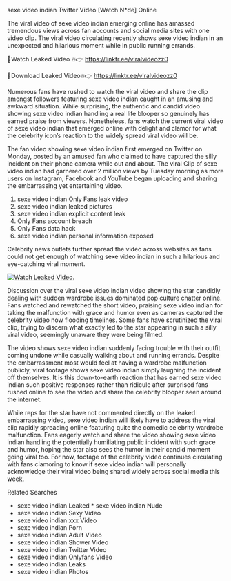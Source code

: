 ﻿sexe video indian Twitter Video [Watch N*de] Online

The viral video of ﻿sexe video indian emerging online has amassed tremendous views across fan accounts and social media sites with one video clip. The viral video circulating recently shows ﻿sexe video indian in an unexpected and hilarious moment while in public running errands. 

🔴Watch Leaked Video 🔥👉  https://linktr.ee/viralvideozz0 

🔴Download Leaked Video🔥👉  https://linktr.ee/viralvideozz0 

Numerous fans have rushed to watch the viral video and share the clip amongst followers featuring ﻿sexe video indian caught in an amusing and awkward situation. While surprising, the authentic and candid video showing ﻿sexe video indian handling a real life blooper so genuinely has earned praise from viewers. Nonetheless, fans watch the current viral video of ﻿sexe video indian that emerged online with delight and clamor for what the celebrity icon’s reaction to the widely spread viral video will be.

The fan video showing ﻿sexe video indian first emerged on Twitter on Monday, posted by an amused fan who claimed to have captured the silly incident on their phone camera while out and about. The viral Clip of ﻿sexe video indian had garnered over 2 million views by Tuesday morning as more users on Instagram, Facebook and YouTube began uploading and sharing the embarrassing yet entertaining video. 

1. ﻿sexe video indian Only Fans leak video
2. ﻿sexe video indian leaked pictures
3. ﻿sexe video indian explicit content leak
4. Only Fans account breach
5. Only Fans data hack
6. ﻿sexe video indian personal information exposed

Celebrity news outlets further spread the video across websites as fans could not get enough of watching ﻿sexe video indian in such a hilarious and eye-catching viral moment. 

[![Watch Leaked Video.](https://miro.medium.com/v2/resize:fit:828/format:webp/1*cilzJN44JGOrTw9NJCrNHA.gif "Watch Leaked Video")](https://linktr.ee/viralvideozz0)

Discussion over the viral ﻿sexe video indian video showing the star candidly dealing with sudden wardrobe issues dominated pop culture chatter online. Fans watched and rewatched the short video, praising ﻿sexe video indian for taking the malfunction with grace and humor even as cameras captured the celebrity video now flooding timelines. Some fans have scrutinized the viral clip, trying to discern what exactly led to the star appearing in such a silly viral video, seemingly unaware they were being filmed.

The video shows ﻿sexe video indian suddenly facing trouble with their outfit coming undone while casually walking about and running errands. Despite the embarrassment most would feel at having a wardrobe malfunction publicly, viral footage shows ﻿sexe video indian simply laughing the incident off themselves. It is this down-to-earth reaction that has earned ﻿sexe video indian such positive responses rather than ridicule after surprised fans rushed online to see the video and share the celebrity blooper seen around the internet.  

While reps for the star have not commented directly on the leaked embarrassing video, ﻿sexe video indian will likely have to address the viral clip rapidly spreading online featuring quite the comedic celebrity wardrobe malfunction. Fans eagerly watch and share the video showing ﻿sexe video indian handling the potentially humiliating public incident with such grace and humor, hoping the star also sees the humor in their candid moment going viral too. For now, footage of the celebrity video continues circulating with fans clamoring to know if ﻿sexe video indian will personally acknowledge their viral video being shared widely across social media this week.

Related Searches
* ﻿sexe video indian Leaked
﻿* sexe video indian Nude
* ﻿sexe video indian Sexy Video
* ﻿sexe video indian xxx Video
* ﻿sexe video indian Porn
* ﻿sexe video indian Adult Video
* ﻿sexe video indian Shower Video
* ﻿sexe video indian Twitter Video
* ﻿sexe video indian Onlyfans Video
* ﻿sexe video indian Leaks
* ﻿sexe video indian Photos